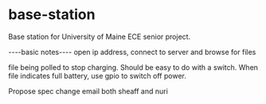 # base-station
Base station for University of Maine ECE senior project.



----basic notes----
open ip address, connect to server and browse for files

file being polled to stop charging. Should be easy to do with a switch.
When file indicates full battery, use gpio to switch off power.


Propose spec change email both sheaff and nuri
